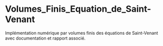 # Volumes_Finis_Equation_de_Saint-Venant
Implémentation numérique par volumes finis des équations de Saint-Venant avec documentation et rapport associé.
